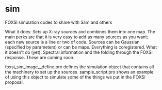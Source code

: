 # sim
FOXSI simulation codes to share with Säm and others

What it does: Sets up X-ray sources and combines them into one map.  The main perks are that it is very easy to add as many sources 
              as you want; each new source is a line or two of code.  Sources can be Gaussian (specified by parameters) or can be 
              maps.  Everything is coregistered.
What it doesn't do (yet): Spectral information and the folding through the FOXSI response. These are coming soon.

foxsi_sim_image__define.pro defines the simulation object that contains all the machinery to set up the sources.
sample_script.pro shows an example of using this object to simulate some of the things we put in the FOXSI proposal.

